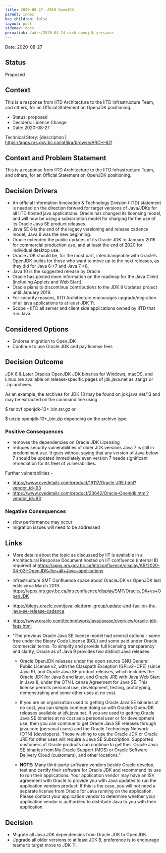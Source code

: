 ```yaml
---
title: 2020-08-27. ARCH OpenJDK
parent: index
has_children: false
layout: post
sidenav: docs
permalink: /adrs/2020-04-24-arch-openjdk-versions
---
```



Date: 2020-08-27

## Status

Proposed

## Context

This is a response from IITD Architecture to the IITD Infrastructure Team, and others, for an Official Statement on OpenJDK positioning.

* Status: proposed
* Deciders: Licence Change
* Date: 2020-08-27

Technical Story: [description | <https://apps.nrs.gov.bc.ca/int/jira/browse/ARCH-62]>

## Context and Problem Statement

This is a response from IITD Architecture to the IITD Infrastructure Team, and others, for an Official Statement on OpenJDK positioning.

## Decision Drivers

* An official Information Innovation & Technology Division (IITD) statement is needed on the direction forward for target versions of Java/JDKs for all IITD hosted java applications.  Oracle has changed its licensing model, and will now be using a subscription model for charging for the use of its Oracle Java SE product releases.
* Java SE 8 is the end of the legacy versioning and release cadence model; Java 9 was the new beginning.
* Oracle extended the public updates of its Oracle JDK to January 2019 for commercial production use, and at least the end of 2020 for individual desktop use.
* Oracle JDK should be, for the most part, interchangeable with Oracle’s OpenJDK builds for those who want to move up to the next releases, as they did for Java 6->7 and Java 7->8.
* Java 10 is the suggested release by Oracle
* Oracle has posted more information on the roadmap for the Java Client (including Applets and Web Start).
* Oracle plans to discontinue contributions to the JDK 8 Updates project until January 2019.
* For security reasons, IITD Architecture encourages upgrade/migration of all java applications to at least JDK 11.
* Scope - IITD all server and client side applications owned by IITD that run Java.

## Considered Options

* Endorse migration to OpenJDK
* Continue to use Oracle JDK and pay license fees

## Decision Outcome

JDK 8 & Later
Oracles OpenJDK JDK binaries for Windows, macOS, and Linux are available on release-specific pages of jdk.java.net as .tar.gz or .zip archives.

As an example, the archives for JDK 13 may be found on jdk.java.net/13 and may be extracted on the command line using

$ tar xvf openjdk-13*_bin.tar.gz
or

$ unzip openjdk-13*_bin.zip
depending on the archive type.

### Positive Consequences

* removes the dependencies on Oracle JDK Licensing
* reduces security vulnerabilities of older JDK versions
Java 7 is still in predominant use. It goes without saying that any version of Java below 7 should be updated immediately even version 7 needs significant remediation for its fleet of vulnerabilities.

Further vulnerabilities - 
* <https://www.cvedetails.com/product/19117/Oracle-JRE.html?vendor_id=93> 
*	<https://www.cvedetails.com/product/23642/Oracle-Openjdk.html?vendor_id=93> 


### Negative Consequences

* slow performance may occur
* migration issues will need to be addressed

## Links

* More details about the topic as discussed by IIT is available in a Architectural Response Document hosted on IIT confluence (internal ID required) at
https://apps.nrs.gov.bc.ca/int/confluence/display/AR/2020-04-03+OpenJDK+for+all+Java+applications

* Infrastructure SMT Confluence space about  OracleJDK vs OpenJDK  last edits circa March 2019.
https://apps.nrs.gov.bc.ca/int/confluence/display/SMT/OracleJDK+vs+OpenJDK

* <https://blogs.oracle.com/java-platform-group/update-and-faq-on-the-java-se-release-cadence>

* <https://www.oracle.com/technetwork/java/javase/overview/oracle-jdk-faqs.html>

* "The previous Oracle Java SE license model had several options - some free under the Binary Code License (BCL) and some paid under Oracle commercial terms. To simplify and provide full licensing transparency and clarity, Oracle as of Java 9 provides two distinct Java releases:

  * Oracle OpenJDK releases under the open source GNU General Public License v2, with the Classpath Exception (GPLv2+CPE) (since Java 9),
and Oracle Java SE product releases, which includes the Oracle JDK for Java 8 and later, and Oracle JRE with Java Web Start in Java 8, under the OTN License Agreement for Java SE. This license permits personal use, development, testing, prototyping, demonstrating and some other uses at no cost.
  * If you are an organization used to getting Oracle Java SE binaries at no cost, you can simply continue doing so with Oracles OpenJDK releases available at jdk.java.net. If you are used to getting Oracle Java SE binaries at no cost as a personal user or for development use, then you can continue to get Oracle Java SE releases through java.com (personal users) and the Oracle Technology Network (OTN) (developers). Those wishing to use the Oracle JDK or Oracle JRE for other uses will require a Java SE Subscription. Supported customers of Oracle products can continue to get their Oracle Java SE binaries from My Oracle Support (MOS) or Oracle Software Delivery Cloud (customers), and other locations."

  * **NOTE:** Many third-party software vendors beside Oracle develop, test and certify their software for Oracle JDK and recommend its use to run their applications. Your application vendor may have an ISV agreement with Oracle to provide you with Java updates to run the application vendors product. If this is the case, you will not need a separate license from Oracle for Java running on the application. Please contact your application vendor to determine whether your application vendor is authorized to distribute Java to you with their application.

## Decision

* Migrate all Java JDK dependencies from Oracle JDK to OpenJDK.
* Upgrade all older versions to at least JDK 8, preference is to encourage teams to target move to JDK 11.
